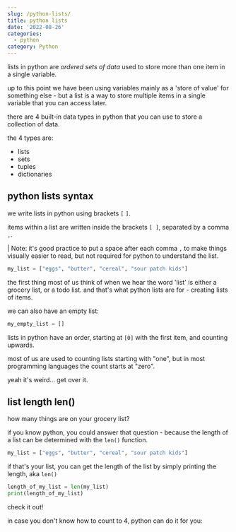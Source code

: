 ```yaml
---
slug: /python-lists/
title: python lists
date: '2022-08-26'
categories:
  - python
category: Python
---
```


lists in python are _ordered sets of data_ used to store more than one item in a single variable.

up to this point we have been using variables mainly as a 'store of value' for something else - but a list is a way to store multiple items in a single variable that you can access later.

there are 4 built-in data types in python that you can use to store a collection of data.

the 4 types are:

- lists
- sets
- tuples
- dictionaries

## python lists syntax

we write lists in python using brackets `[` `]`.

items within a list are written inside the brackets `[ ]`, separated by a comma `,`.

| Note: it's good practice to put a space after each comma `,` to make things visually easier to read, but not required for python to understand the list.

```python
my_list = ["eggs", "butter", "cereal", "sour patch kids"]
```

the first thing most of us think of when we hear the word 'list' is either a grocery list, or a todo list. and that's what python lists are for - creating lists of items.

we can also have an empty list:

```python
my_empty_list = []
```

lists in python have an order, starting at `[0]` with the first item, and counting upwards.

most of us are used to counting lists starting with "one", but in most programming languages the count starts at "zero".

yeah it's weird... get over it.

## list length len()

how many things are on your grocery list?

if you know python, you could answer that question - because the length of a list can be determined with the `len()` function.

```python
my_list = ["eggs", "butter", "cereal", "sour patch kids"]
```

if that's your list, you can get the length of the list by simply printing the length, aka `len()`

```python
length_of_my_list = len(my_list)
print(length_of_my_list)
```

check it out!

in case you don't know how to count to 4, python can do it for you:

